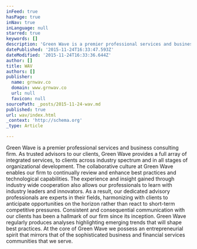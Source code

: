 ```yaml
---
inFeed: true
hasPage: true
inNav: true
inLanguage: null
starred: true
keywords: []
description: 'Green Wave is a premier professional services and business consulting firm. As trusted advisors to our clients, Green Wave provides a full array of integrated s'
datePublished: '2015-11-24T16:33:47.593Z'
dateModified: '2015-11-24T16:33:36.644Z'
author: []
title: WAV
authors: []
publisher:
  name: grnwav.co
  domain: www.grnwav.co
  url: null
  favicon: null
sourcePath: _posts/2015-11-24-wav.md
published: true
url: wav/index.html
_context: 'http://schema.org'
_type: Article

---
```

Green Wave is a premier professional services and business consulting firm. As trusted advisors to our clients, Green Wave provides a full array of integrated services, to clients across industry spectrum and in all stages of organizational development.   The collaborative culture at Green Wave enables our firm to continually review and enhance best practices and technological capabilities. The experience and insight gained through industry wide cooperation also allows our professionals to learn with industry leaders and innovators. As a result, our dedicated advisory professionals are experts in their fields, harmonizing with clients to anticipate opportunities on the horizon rather than react to short-term competitive pressures.   Consistent and consequential communication with our clients has been a hallmark of our firm since its inception. Green Wave regularly produces analyses highlighting emerging trends that will shape best practices.   At the core of Green Wave we possess an entrepreneurial spirit that mirrors that of the sophisticated business and financial services communities that we serve.